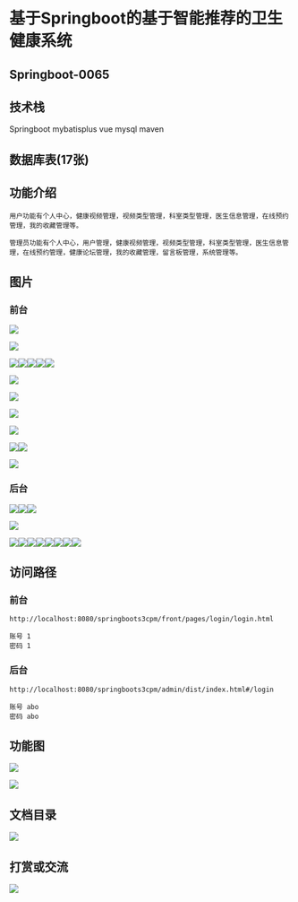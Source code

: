 # 基于Springboot的基于智能推荐的卫生健康系统 

## Springboot-0065



## 技术栈

Springboot mybatisplus vue mysql maven



## 数据库表(17张)



## 功能介绍

```properties
用户功能有个人中心，健康视频管理，视频类型管理，科室类型管理，医生信息管理，在线预约管理，我的收藏管理等。

管理员功能有个人中心，用户管理，健康视频管理，视频类型管理，科室类型管理，医生信息管理，在线预约管理，健康论坛管理，我的收藏管理，留言板管理，系统管理等。
```



## 图片

### 前台

![](./images/1.jpg)

![](./images/2.jpg)

![](./images/3.jpg)![](./images/4.jpg)![](./images/5.jpg)![](./images/6.jpg)![](./images/7.jpg)

![](./images/8.jpg)

![](./images/9.jpg)

![](./images/10.jpg)

![](./images/11.jpg)

![](./images/12.jpg)![](./images/13.jpg)

![](./images/15.jpg)

### 后台

![](./images/16.jpg)![](./images/17.jpg)![](./images/18.jpg)

![](./images/19.jpg)

![](./images/20.jpg)![](./images/21.jpg)![](./images/22.jpg)![](./images/23.jpg)![](./images/24.jpg)![](./images/25.jpg)![](./images/26.jpg)![](./images/27.jpg)

## 访问路径

### 前台

```properties
http://localhost:8080/springboots3cpm/front/pages/login/login.html

账号 1
密码 1
```

### 后台

```properties
http://localhost:8080/springboots3cpm/admin/dist/index.html#/login

账号 abo
密码 abo
```





## 功能图

![](./images/gn1.jpg)

![](./images/gn2.jpg)

## 文档目录

![](./images/wd.jpg)



## 打赏或交流

![](./images/vx.jpg)







